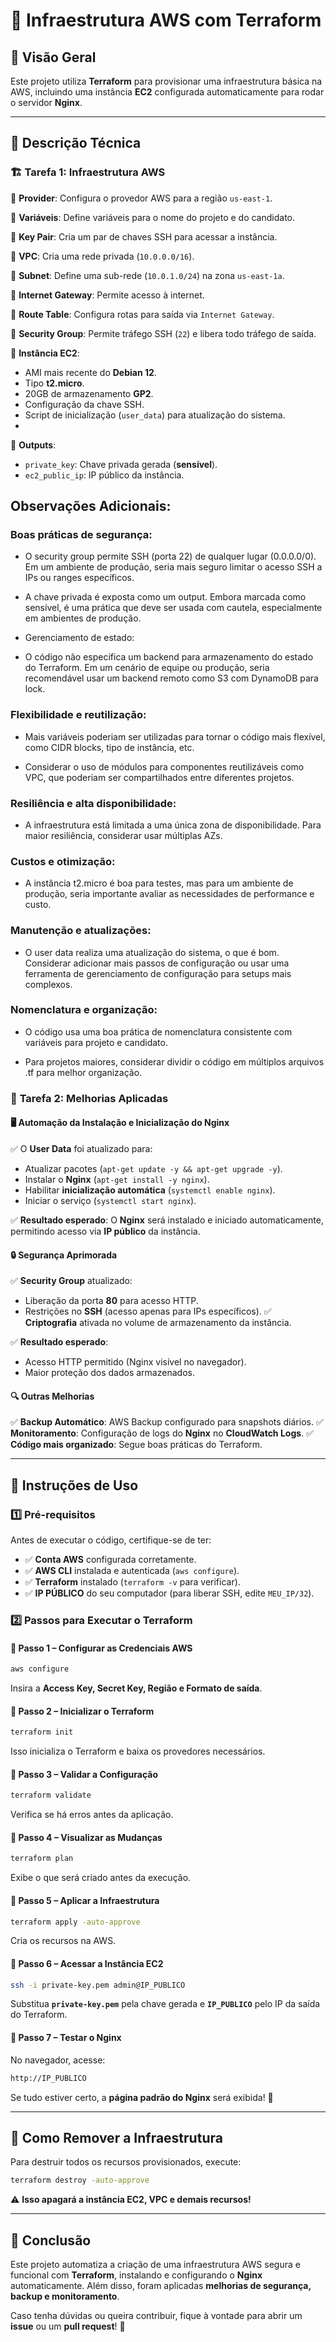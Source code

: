 # 🚀 Infraestrutura AWS com Terraform

## 📌 Visão Geral
Este projeto utiliza **Terraform** para provisionar uma infraestrutura básica na AWS, incluindo uma instância **EC2** configurada automaticamente para rodar o servidor **Nginx**.

---

## 📜 **Descrição Técnica**

### 🏗 **Tarefa 1: Infraestrutura AWS**

🔹 **Provider**: Configura o provedor AWS para a região `us-east-1`.

🔹 **Variáveis**: Define variáveis para o nome do projeto e do candidato.

🔹 **Key Pair**: Cria um par de chaves SSH para acessar a instância.

🔹 **VPC**: Cria uma rede privada (`10.0.0.0/16`).

🔹 **Subnet**: Define uma sub-rede (`10.0.1.0/24`) na zona `us-east-1a`.

🔹 **Internet Gateway**: Permite acesso à internet.

🔹 **Route Table**: Configura rotas para saída via `Internet Gateway`.

🔹 **Security Group**: Permite tráfego SSH (`22`) e libera todo tráfego de saída.

🔹 **Instância EC2**:
  - AMI mais recente do **Debian 12**.
  - Tipo **t2.micro**.
  - 20GB de armazenamento **GP2**.
  - Configuração da chave SSH.
  - Script de inicialização (`user_data`) para atualização do sistema.
  - 
🔹 **Outputs**:
  - `private_key`: Chave privada gerada (**sensível**).
  - `ec2_public_ip`: IP público da instância.

## Observações Adicionais:

### Boas práticas de segurança:

- O security group permite SSH (porta 22) de qualquer lugar (0.0.0.0/0). Em um ambiente de produção, seria mais seguro limitar o acesso SSH a IPs ou ranges específicos.

- A chave privada é exposta como um output. Embora marcada como sensível, é uma prática que deve ser usada com cautela, especialmente em ambientes de produção.

- Gerenciamento de estado:

- O código não especifica um backend para armazenamento do estado do Terraform. Em um cenário de equipe ou produção, seria recomendável usar um backend remoto como S3 com DynamoDB para lock.

### Flexibilidade e reutilização:

- Mais variáveis poderiam ser utilizadas para tornar o código mais flexível, como CIDR blocks, tipo de instância, etc.

- Considerar o uso de módulos para componentes reutilizáveis como VPC, que poderiam ser compartilhados entre diferentes projetos.

### Resiliência e alta disponibilidade:

- A infraestrutura está limitada a uma única zona de disponibilidade. Para maior resiliência, considerar usar múltiplas AZs.

### Custos e otimização:

- A instância t2.micro é boa para testes, mas para um ambiente de produção, seria importante avaliar as necessidades de performance e custo.

### Manutenção e atualizações:

- O user data realiza uma atualização do sistema, o que é bom. Considerar adicionar mais passos de configuração ou usar uma ferramenta de gerenciamento de configuração para setups mais complexos.

### Nomenclatura e organização:

- O código usa uma boa prática de nomenclatura consistente com variáveis para projeto e candidato.

- Para projetos maiores, considerar dividir o código em múltiplos arquivos .tf para melhor organização.

### 🔧 **Tarefa 2: Melhorias Aplicadas**

#### 🖥️ **Automação da Instalação e Inicialização do Nginx**
✅ O **User Data** foi atualizado para:
  - Atualizar pacotes (`apt-get update -y && apt-get upgrade -y`).
  - Instalar o **Nginx** (`apt-get install -y nginx`).
  - Habilitar **inicialização automática** (`systemctl enable nginx`).
  - Iniciar o serviço (`systemctl start nginx`).

✅ **Resultado esperado**: O **Nginx** será instalado e iniciado automaticamente, permitindo acesso via **IP público** da instância.

#### 🔒 **Segurança Aprimorada**
✅ **Security Group** atualizado:
  - Liberação da porta **80** para acesso HTTP.
  - Restrições no **SSH** (acesso apenas para IPs específicos).
✅ **Criptografia** ativada no volume de armazenamento da instância.

✅ **Resultado esperado**:
  - Acesso HTTP permitido (Nginx visível no navegador).
  - Maior proteção dos dados armazenados.

#### 🔍 **Outras Melhorias**
✅ **Backup Automático**: AWS Backup configurado para snapshots diários.
✅ **Monitoramento**: Configuração de logs do **Nginx** no **CloudWatch Logs**.
✅ **Código mais organizado**: Segue boas práticas do Terraform.

---

## 📖 **Instruções de Uso**

### 1️⃣ **Pré-requisitos**

Antes de executar o código, certifique-se de ter:
- ✅ **Conta AWS** configurada corretamente.
- ✅ **AWS CLI** instalada e autenticada (`aws configure`).
- ✅ **Terraform** instalado (`terraform -v` para verificar).
- ✅ **IP PÚBLICO** do seu computador (para liberar SSH, edite `MEU_IP/32`).

### 2️⃣ **Passos para Executar o Terraform**

#### 📌 **Passo 1 – Configurar as Credenciais AWS**
```sh
aws configure
```
Insira a **Access Key, Secret Key, Região e Formato de saída**.

#### 📌 **Passo 2 – Inicializar o Terraform**
```sh
terraform init
```
Isso inicializa o Terraform e baixa os provedores necessários.

#### 📌 **Passo 3 – Validar a Configuração**
```sh
terraform validate
```
Verifica se há erros antes da aplicação.

#### 📌 **Passo 4 – Visualizar as Mudanças**
```sh
terraform plan
```
Exibe o que será criado antes da execução.

#### 📌 **Passo 5 – Aplicar a Infraestrutura**
```sh
terraform apply -auto-approve
```
Cria os recursos na AWS.

#### 📌 **Passo 6 – Acessar a Instância EC2**
```sh
ssh -i private-key.pem admin@IP_PUBLICO
```
Substitua **`private-key.pem`** pela chave gerada e **`IP_PUBLICO`** pelo IP da saída do Terraform.

#### 📌 **Passo 7 – Testar o Nginx**
No navegador, acesse:
```sh
http://IP_PUBLICO
```
Se tudo estiver certo, a **página padrão do Nginx** será exibida! 🎉

---

## 🔄 **Como Remover a Infraestrutura**
Para destruir todos os recursos provisionados, execute:
```sh
terraform destroy -auto-approve
```
⚠️ **Isso apagará a instância EC2, VPC e demais recursos!**

---

## 🎯 **Conclusão**

Este projeto automatiza a criação de uma infraestrutura AWS segura e funcional com **Terraform**, instalando e configurando o **Nginx** automaticamente. Além disso, foram aplicadas **melhorias de segurança, backup e monitoramento**.

Caso tenha dúvidas ou queira contribuir, fique à vontade para abrir um **issue** ou um **pull request**! 🚀


